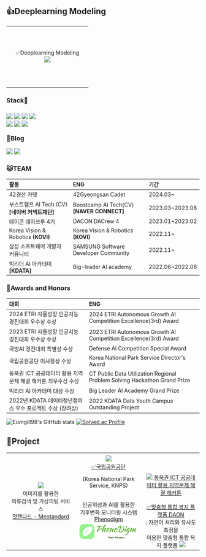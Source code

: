 

<h2>👍Deeplearning Modeling </h2>
<table>
  <tr height="160px">
    <td align="center" width="200px">
      ✅Deeplearning Modeling  <br/> 
      <a href="https://github.com/EumgillAI" target="_blank"><img src="https://img.shields.io/badge/GiHub-181717?style=flat-square&logo=GitHub&logoColor=white"/></a>
    </td> 
  </tr>
</table>
  
<h3>Stack🚩<h3>

<div>
  <p>
    <img src="https://img.shields.io/badge/Python-blue?style=flat-square&logo=Python&logoColor=white"/></a>
    <img src="https://img.shields.io/badge/JS-yellow?style=flat-square&logo=JavaScript&logoColor=white"/></a>
    <img src="https://img.shields.io/badge/Django-black?style=flat-square&logo=Django&logoColor=white"/></a>
    <img src="https://img.shields.io/badge/Node.js-339933?style=flat-square&logo=Node.js&logoColor=white"/></a>
    <br>
    <img src="https://img.shields.io/badge/TensorFlow-FF6F00?style=flat-square&logo=TensorFlow&logoColor=white"/></a>
    <img src="https://img.shields.io/badge/Keras-D00000?style=flat-square&logo=Keras&logoColor=white"/></a>
    <img src="https://img.shields.io/badge/PyTorch-EE4C2C?style=flat-square&logo=PyTorch&logoColor=white"/></a>
   </p>
 </div>

<p>🎈Blog</p>
<a href="https://eumgill98.tistory.com/"><img src="https://img.shields.io/badge/Tistory-black?style=flat-square&logo=Tistory&logoColor=#000000"></a>  
<a href="https://velog.io/@wjdghcks6735/posts"><img src="https://img.shields.io/badge/Velog-black?style=flat-square&logo=Velog&logoColor=#20C997"></a>
  
### 🐱TEAM

|활동|ENG|기간|
|:--|:--|:--|
|42경산 카뎃|42Gyeongsan Cadet|2024.03~|
|부스트캠프 AI Tech (CV)**[네이버 커넥트재단]**|Boostcamp AI Tech(CV) **[NAVER CONNECT]**|2023.03~2023.08|
|데이콘 데이크루 4기|DACON DACrew 4|2023.01~2023.02|
|Korea Vision & Robotics **(KOVI)**|Korea Vision & Robotics **(KOVI)**|2022.11~|
|삼성 소프트웨어 개발자 커뮤니티|SAMSUNG Software Developer Community|2022.11~|
|빅리더 AI 아카데미 **[KDATA]**|Big-leader AI academy|2022.06~2022.08|  


### 🤝Awards and Honors
|대회|ENG|
|:--|:--|
|2024 ETRI 자율성장 인공지능 경진대회 우수상 수상|2024 ETRI Autonomous Growth AI Competition Excellence(3rd) Award|
|2023 ETRI 자율성장 인공지능 경진대회 우수상 수상|2023 ETRI Autonomous Growth AI Competition Excellence(3rd) Award|
|국방AI 경진대회 특별상 수상|Defense AI Competition Special Award|
|국립공원공단 이사장상 수상|Korea National Park Service Director's Award|
|동북권 ICT 공공데이터 활용 지역문제 해결 해커톤 최우수상 수상|CT Public Data Utilization Regional Problem Solving Hackathon Grand Prize|
|빅리더 AI 아카데미 대상 수상|Big Leader AI Academy Grand Prize|
|2022년 KDATA 데이터청년캠퍼스 우수 프로젝트 수상 (장려상)|2022 KDATA Data Youth Campus Outstanding Project|  


![Eumgill98's GitHub stats](https://github-readme-stats.vercel.app/api?username=Eumgill98&show_icons=true&theme=highcontrast)
[![Solved.ac Profile](http://mazassumnida.wtf/api/generate_badge?boj=wjdghcks6735)](https://solved.ac/wjdghcks6735)  

## 🚩Project
<table>
  <tr height="160px">
    <td align="center" width="400px">
      <a href='https://github.com/Eumgill98/Meotandard'><img src='https://github.com/Eumgill98/Meotandard/raw/main/resource/logo.png'></a>
      <br>
      <a>이미지를 활용한<br/> 의류검색 및 가상피팅 서비스<br/><a href='https://github.com/Eumgill98/Meotandard'> 멋탠다드 - Meotandard</a></a>
    </td>
    <td align="center" width="400px">
      <img src='https://www.knps.or.kr/portal/images/main2017/h_logo.png'>
      <br>
      <a href='https://www.knps.or.kr/portal/main.do'>✅국립공원공단</a>
      <p>(Korea National Park Service, KNPS)<p>
      <br>
      <a>인공위성과 AI를 활용한<br/> 기후변화 모니터링 시스템<br/><a href='https://github.com/Eumgill98/knps_phenology-1'> Phenodigm</a></a>
      <a href='https://github.com/Eumgill98/knps_phenology-1'><img src='https://github.com/Eumgill98/knps_phenology-1/blob/main/logo/phenodigm_logo.png?raw=true'></a>
    </td>
    <td align="center" width="400px">
      <br/><br/><br/>
      <a href='https://www.kbmaeil.com/news/articleView.html?idxno=940194'><img src='https://lms.ictcog.or.kr/images/ogimage.jpg'></a>
      <a href='https://www.kbmaeil.com/news/articleView.html?idxno=940194'>동북권 ICT 공공데이터 활용 지역문제 해결 해커톤<a><br/><br/>
      <a href='https://github.com/Eumgill98/DAON'>✅맞춤형 통합 복지 플랫폼 DAON</a>
      <a><br/>: 자연어 처리와 유사도 측정을<br/> 이용한 맞춤형 통합 복지 플랫폼</a>
      <a href='https://github.com/Eumgill98/DAON'><img src ='https://raw.githubusercontent.com/Eumgill98/ict_project/main/daon/daon/static/map/daon.png'><a>
    </td>
  </tr>
</table>



